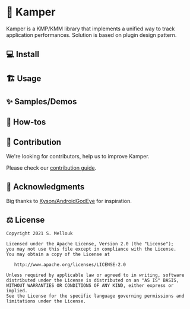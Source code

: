 # 🎯 Kamper
Kamper is a KMP/KMM library that implements a unified way to track application performances. Solution is based on plugin design pattern.

## 💻 Install

## 🏗️️ Usage

## ✨ Samples/Demos

## 🤔 How-tos

## 🤝 Contribution
We're looking for contributors, help us to improve Kamper. 

Please check our [contribution guide](CONTRIBUTING.md). 

## 🙏 Acknowledgments
Big thanks to [Kyson/AndroidGodEye](https://github.com/Kyson/AndroidGodEye) for inspiration. 

## ⚖ License
    Copyright 2021 S. Mellouk

    Licensed under the Apache License, Version 2.0 (the "License");
    you may not use this file except in compliance with the License.
    You may obtain a copy of the License at

       http://www.apache.org/licenses/LICENSE-2.0

    Unless required by applicable law or agreed to in writing, software
    distributed under the License is distributed on an "AS IS" BASIS,
    WITHOUT WARRANTIES OR CONDITIONS OF ANY KIND, either express or implied.
    See the License for the specific language governing permissions and
    limitations under the License.